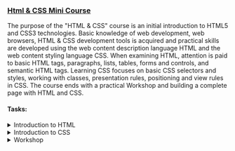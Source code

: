 ### [Html & CSS Mini Course](https://softuni.bg/trainings/2286/html-css-mini-course)

The purpose of the "HTML & CSS" course is an initial introduction to HTML5 and CSS3 technologies. Basic knowledge of web development, web browsers, HTML & CSS development tools is acquired and practical skills are developed using the web content description language HTML and the web content styling language CSS.
When examining HTML, attention is paid to basic HTML tags, paragraphs, lists, tables, forms and controls, and semantic HTML tags.
Learning CSS focuses on basic CSS selectors and styles, working with classes, presentation rules, positioning and view rules in CSS.
The course ends with a practical Workshop and building a complete page with HTML and CSS.

#### Tasks: 
<details>
    <summary>
        Introduction to HTML
    </summary>

1. [Lab](https://github.com/Krasipeace/SoftUni/tree/main/HTML%20and%20CSS%20Mini%20Course/Introduction-to-HTML-Lab)
2. [Exercises](https://github.com/Krasipeace/SoftUni/tree/main/HTML%20and%20CSS%20Mini%20Course/Introduction-to-HTML-Exercises)
</details>

<details>
    <summary>
        Introduction to CSS
    </summary>

1. [Lab]()
2. [Exercises]()
</details>

<details>
    <summary>
        Workshop
    </summary>

1. [Landing Page]()
</details>